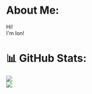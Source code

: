 # About Me:
Hi!<br>I'm Ion!

# 📊 GitHub Stats:
![](https://github-readme-stats.vercel.app/api?username=ionmateus&theme=dark&hide_border=false&include_all_commits=true&count_private=false)<br/>
![](https://github-readme-stats.vercel.app/api/top-langs/?username=ionmateus&theme=dark&hide_border=false&include_all_commits=true&count_private=false&layout=compact)
